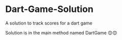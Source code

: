 # Dart-Game-Solution
A solution to track scores for a dart game

Solution is in the main method named DartGame 
😊😊
